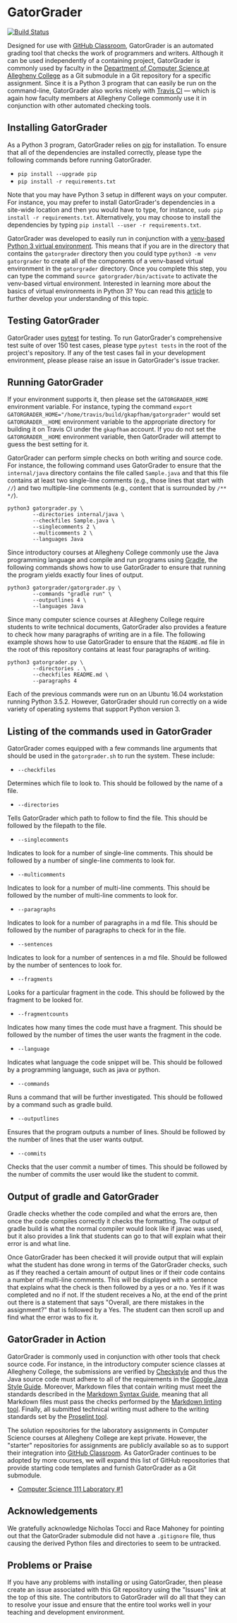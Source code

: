 # GatorGrader

[![Build Status](https://api.travis-ci.org/gkapfham/gatorgrader.svg?branch=master)](https://travis-ci.org/gkapfham/gatorgrader)

Designed for use with [GitHub Classroom](https://classroom.github.com/),
GatorGrader is an automated grading tool that checks the work of programmers and
writers. Although it can be used independently of a containing project,
GatorGrader is commonly used by faculty in the [Department of Computer Science
at Allegheny College](https://github.com/Allegheny-Computer-Science) as a Git
submodule in a Git repository for a specific assignment. Since it is a Python 3
program that can easily be run on the command-line, GatorGrader also works
nicely with [Travis CI](https://travis-ci.com/) &mdash; which is again how
faculty members at Allegheny College commonly use it in conjunction with other
automated checking tools.

## Installing GatorGrader

As a Python 3 program, GatorGrader relies on
[pip](https://pip.pypa.io/en/stable/installing/) for installation. To ensure
that all of the dependencies are installed correctly, please type
the following commands before running GatorGrader.

- `pip install --upgrade pip`
- `pip install -r requirements.txt`

Note that you may have Python 3 setup in different ways on your computer. For
instance, you may prefer to install GatorGrader's dependencies in a site-wide
location and then you would have to type, for instance, `sudo pip install -r
requirements.txt`. Alternatively, you may choose to install the dependencies by
typing `pip install --user -r requirements.txt`.

GatorGrader was developed to easily run in conjunction with a [venv-based Python
3 virtual environment](https://docs.python.org/3/library/venv.html). This means
that if you are in the directory that contains the `gatorgrader` directory then
you could type `python3 -m venv gatorgrader` to create all of the components of
a venv-based virtual environment in the `gatorgrader` directory. Once you
complete this step, you can type the command `source gatorgrader/bin/activate`
to activate the venv-based virtual environment. Interested in learning more
about the basics of virtual environments in Python 3? You can read this
[article](http://www.cs.allegheny.edu/sites/gkapfham/programming/research/idea/2017/07/14/Virtual-Environments/)
to further develop your understanding of this topic.

## Testing GatorGrader

GatorGrader uses [pytest](https://docs.pytest.org/en/latest/) for testing. To
run GatorGrader's comprehensive test suite of over 150 test cases, please type
`pytest tests` in the root of the project's repository. If any of the test cases
fail in your development environment, please please raise an issue in
GatorGrader's issue tracker.

## Running GatorGrader

If your environment supports it, then please set the `GATORGRADER_HOME`
environment variable. For instance, typing the command `export
GATORGRADER_HOME="/home/travis/build/gkapfham/gatorgrader"` would set
`GATORGRADER__HOME` environment variable to the appropriate directory for
building it on Travis CI under the `gkapfham` account. If you do not set the
`GATORGRADER__HOME` environment variable, then GatorGrader will attempt to guess
the best setting for it.

GatorGrader can perform simple checks on both writing and source code. For
instance, the following command uses GatorGrader to ensure that the
`internal/java` directory contains the file called `Sample.java` and that
this file contains at least two single-line comments (e.g., those lines that
start with `//`) and two multiple-line comments (e.g., content that is
surrounded by `/** */`).

```
python3 gatorgrader.py \
        --directories internal/java \
        --checkfiles Sample.java \
        --singlecomments 2 \
        --multicomments 2 \
        --languages Java
```

Since introductory courses at Allegheny College commonly use the Java
programming language and compile and run programs using
[Gradle](https://gradle.org/), the following commands shows how to use
GatorGrader to ensure that running the program yields exactly four lines of
output.

```
python3 gatorgrader/gatorgrader.py \
        --commands "gradle run" \
        --outputlines 4 \
        --languages Java
```

Since many computer science courses at Allegheny College require students to
write technical documents, GatorGrader also provides a feature to check how many
paragraphs of writing are in a file. The following example shows how to use
GatorGrader to ensure that the `README.md` file in the root of this repository
contains at least four paragraphs of writing.

```
python3 gatorgrader.py \
        --directories . \
        --checkfiles README.md \
        --paragraphs 4
```

Each of the previous commands were run on an Ubuntu 16.04 workstation running
Python 3.5.2. However, GatorGrader should run correctly on a wide variety of
operating systems that support Python version 3.

## Listing of the commands used in GatorGrader

GatorGrader comes equipped with a few commands line arguments that should be
used in the `gatorgrader.sh` to run the system. These include:

- `--checkfiles`

Determines which file to look to. This should be followed by the name of a file.

- `--directories`

Tells GatorGrader which path to follow to find the file. This should be followed
 by the filepath to the file.

- `--singlecomments`

Indicates to look for a number of single-line comments. This should be followed
by a number of single-line comments to look for.

- `--multicomments`

Indicates to look for a number of multi-line comments. This should be followed
by the number of multi-line comments to look for.

- `--paragraphs`

Indicates to look for a number of paragraphs in a md file. This should be
followed by the number of paragraphs to check for in the file.

- `--sentences`

Indicates to look for a number of sentences in a md file. Should be followed by
the number of sentences to look for.

- `--fragments`

Looks for a particular fragment in the code. This should be followed by the
fragment to be looked for.

- `--fragmentcounts`

Indicates how many times the code must have a fragment. This should be followed
by the number of times the user wants the fragment in the code.

- `--language`

Indicates what language the code snippet will be. This should be followed by a
programming language, such as java or python.

- `--commands`

Runs a command that will be further investigated. This should be
followed by a command such as gradle build.

- `--outputlines`

Ensures that the program outputs a number of lines. Should be followed by the
number of lines that the user wants output.

- `--commits`

Checks that the user commit a number of times. This should be followed by the
number of commits the user would like the student to commit.

## Output of gradle and GatorGrader

Gradle checks whether the code compiled and what the errors are, then once the
code compiles correctly it checks the formatting. The output of gradle build is
what the normal compiler would look like if javac was used, but it also provides
a link that students can go to that will explain what their error is and what
line.

Once GatorGrader has been checked it will provide output that will explain what
the student has done wrong in terms of the GatorGrader checks, such as if they
reached a certain amount of output lines or if their code contains a number of
multi-line comments. This will be displayed with a sentence that explains what
the check is then followed by a yes or a no. Yes if it was completed and no if
not. If the student receives a No, at the end of the print out there is a
statement that says "Overall, are there mistakes in the assignment?" that is
followed by a Yes. The student can then scroll up and find what the error was to
fix it.

## GatorGrader in Action

GatorGrader is commonly used in conjunction with other tools that check source
code. For instance, in the introductory computer science classes at Allegheny
College, the submissions are verified by
[Checkstyle](https://github.com/checkstyle/checkstyle) and thus the Java source
code must adhere to all of the requirements in the [Google Java Style
Guide](https://google.github.io/styleguide/javaguide.html). Moreover, Markdown
files that contain writing must meet the standards described in the [Markdown
Syntax Guide](https://guides.github.com/features/mastering-markdown/), meaning
that all Markdown files must pass the checks performed by the [Markdown linting
tool](https://github.com/markdownlint/markdownlint). Finally, all submitted
technical writing must adhere to the writing standards set by the [Proselint
tool](http://proselint.com/).

The solution repositories for the laboratory assignments in Computer Science
courses at Allegheny College are kept private. However, the "starter"
repositories for assignments are publicly available so as to support their
integration into [GitHub Classroom](https://classroom.github.com/). As
GatorGrader continues to be adopted by more courses, we will expand this list of
GitHub repositories that provide starting code templates and furnish GatorGrader
as a Git submodule.

- [Computer Science 111 Laboratory #1](https://github.com/Allegheny-Computer-Science-111-F2017/cs111-F2017-lab1-starter)

## Acknowledgements

We gratefully acknowledge Nicholas Tocci and Race Mahoney for pointing out that
the GatorGrader submodule did not have a `.gitignore` file, thus causing the
derived Python files and directories to seem to be untracked.

## Problems or Praise

If you have any problems with installing or using GatorGrader, then please
create an issue associated with this Git repository using the "Issues" link at
the top of this site. The contributors to GatorGrader will do all that they can
to resolve your issue and ensure that the entire tool works well in your
teaching and development environment.
